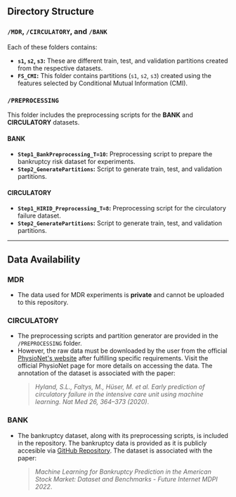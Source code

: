 ## **Directory Structure**

### **`/MDR`, `/CIRCULATORY`, and `/BANK`**
Each of these folders contains:
- **`s1`, `s2`, `s3`:** These are different train, test, and validation partitions created from the respective datasets.
- **`FS_CMI`:** This folder contains partitions (`s1`, `s2`, `s3`) created using the features selected by Conditional Mutual Information (CMI).

### **`/PREPROCESSING`**
This folder includes the preprocessing scripts for the **BANK** and **CIRCULATORY** datasets.

#### **BANK**
- **`Step1_BankPreprocessing_T=10`:** Preprocessing script to prepare the bankruptcy risk dataset for experiments.
- **`Step2_GeneratePartitions`:** Script to generate train, test, and validation partitions.

#### **CIRCULATORY**
- **`Step1_HIRID_Preprocessing_T=8`:** Preprocessing script for the circulatory failure dataset.
- **`Step2_GeneratePartitions`:** Script to generate train, test, and validation partitions.

---

## **Data Availability**

### **MDR**
- The data used for MDR experiments is **private** and cannot be uploaded to this repository.

### **CIRCULATORY**
- The preprocessing scripts and partition generator are provided in the `/PREPROCESSING` folder.
- However, the raw data must be downloaded by the user from the official [PhysioNet's website](https://physionet.org/content/hirid/1.1.1/) after fulfilling specific requirements. Visit the official PhysioNet page for more details on accessing the data. The annotation of the dataset is associated with the paper:
    >*Hyland, S.L., Faltys, M., Hüser, M. et al. Early prediction of circulatory failure in the intensive care unit using machine learning. Nat Med 26, 364–373 (2020)*.

### **BANK**
- The bankruptcy dataset, along with its preprocessing scripts, is included in the repository. The bankruptcy data is provided as it is publicly accesible via [GitHub Repository](https://github.com/sowide/bankruptcy_dataset/tree/main). The dataset is associated with the paper: 
     > *Machine Learning for Bankruptcy Prediction in the American Stock Market: Dataset and Benchmarks* - *Future Internet MDPI 2022*.
    

